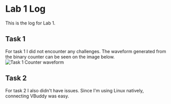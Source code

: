# Lab 1 Log
This is the log for Lab 1.

## Task 1
For task 1 I did not encounter any challenges.
The waveform generated from the binary counter can be seen on the image below.
![Task 1 Counter waveform](https://github.com/TheRealGlumfish/Lab1-Counter/assets/65093316/8d32fdb2-1e3e-441b-8d8f-de83004f7e07)

## Task 2
For task 2 I also didn't have issues.
Since I'm using Linux natively, connecting VBuddy was easy.
